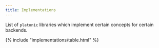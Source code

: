 ```yaml
---
title: Implementations
---
```


List of `platonic` libraries which implement certain concepts for certain backends.

{% include "implementations/table.html" %}
